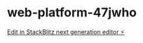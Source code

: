 # web-platform-47jwho

[Edit in StackBlitz next generation editor ⚡️](https://stackblitz.com/~/github.com/Ngocdt5723/web-platform-47jwho)